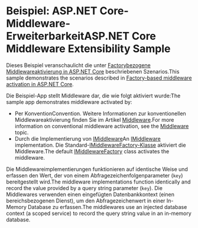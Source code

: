 # <a name="aspnet-core-middleware-extensibility-sample"></a><span data-ttu-id="1b32c-101">Beispiel: ASP.NET Core-Middleware-Erweiterbarkeit</span><span class="sxs-lookup"><span data-stu-id="1b32c-101">ASP.NET Core Middleware Extensibility Sample</span></span>

<span data-ttu-id="1b32c-102">Dieses Beispiel veranschaulicht die unter [Factorybezogene Middlewareaktivierung in ASP.NET Core](https://docs.microsoft.com/aspnet/core/fundamentals/middleware/middleware-extensibility) beschriebenen Szenarios.</span><span class="sxs-lookup"><span data-stu-id="1b32c-102">This sample demonstrates the scenarios described in [Factory-based middleware activation in ASP.NET Core](https://docs.microsoft.com/aspnet/core/fundamentals/middleware/middleware-extensibility).</span></span>

<span data-ttu-id="1b32c-103">Die Beispiel-App stellt Middleware dar, die wie folgt aktiviert wurde:</span><span class="sxs-lookup"><span data-stu-id="1b32c-103">The sample app demonstrates middleware activated by:</span></span>

* <span data-ttu-id="1b32c-104">Per Konvention</span><span class="sxs-lookup"><span data-stu-id="1b32c-104">Convention.</span></span> <span data-ttu-id="1b32c-105">Weitere Informationen zur konventionellen Middlewareaktivierung finden Sie im Artikel [Middleware](https://docs.microsoft.com/aspnet/core/fundamentals/middleware/).</span><span class="sxs-lookup"><span data-stu-id="1b32c-105">For more information on conventional middleware activation, see the [Middleware](https://docs.microsoft.com/aspnet/core/fundamentals/middleware/) topic.</span></span>
* <span data-ttu-id="1b32c-106">Durch die Implementierung von [IMiddleware](https://docs.microsoft.com/dotnet/api/microsoft.aspnetcore.http.imiddleware)</span><span class="sxs-lookup"><span data-stu-id="1b32c-106">An [IMiddleware](https://docs.microsoft.com/dotnet/api/microsoft.aspnetcore.http.imiddleware) implementation.</span></span> <span data-ttu-id="1b32c-107">Die Standard-[IMiddlewareFactory-Klasse](https://docs.microsoft.com/dotnet/api/microsoft.aspnetcore.http.imiddlewarefactory) aktiviert die Middleware.</span><span class="sxs-lookup"><span data-stu-id="1b32c-107">The default [IMiddlewareFactory](https://docs.microsoft.com/dotnet/api/microsoft.aspnetcore.http.imiddlewarefactory) class activates the middleware.</span></span>

<span data-ttu-id="1b32c-108">Die Middlewareimplementierungen funktionieren auf identische Weise und erfassen den Wert, der von einem Abfragezeichenfolgenparameter (`key`) bereitgestellt wird.</span><span class="sxs-lookup"><span data-stu-id="1b32c-108">The middleware implementations function identically and record the value provided by a query string parameter (`key`).</span></span> <span data-ttu-id="1b32c-109">Die Middlewares verwenden einen eingefügten Datenbankkontext (einen bereichsbezogenen Dienst), um den Abfragezeichenwert in einer In-Memory Database zu erfassen.</span><span class="sxs-lookup"><span data-stu-id="1b32c-109">The middlewares use an injected database context (a scoped service) to record the query string value in an in-memory database.</span></span>
